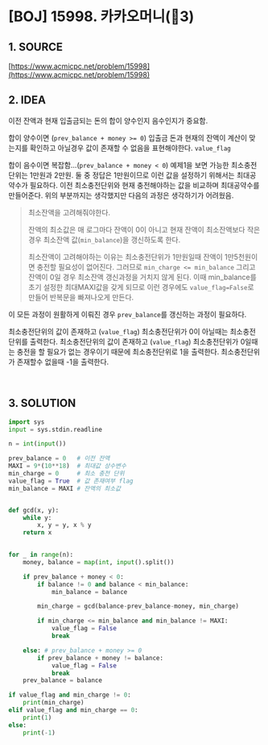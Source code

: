 # [BOJ] 15998. 카카오머니(🥇3)

## 1. SOURCE

[https://www.acmicpc.net/problem/15998](https://www.acmicpc.net/problem/15998)

## 2. IDEA

이전 잔액과 현재 입출금되는 돈의 합이 양수인지 음수인지가 중요함.

합이 양수이면 (`prev_balance + money >= 0`) 
입출금 돈과 현재의 잔액이 계산이 맞는지를 확인하고 아닐경우 값이 존재할 수 없음을 표현해야한다. `value_flag`

합이 음수이면 복잡함...(`prev_balance + money < 0`)
	예제1을 보면 가능한 최소충전단위는 1만원과 2만원. 둘 중 정답은 1만원이므로 이런 값을 설정하기 위해서는 최대공약수가 필요하다. 이전 최소충전단위와 현재 충전해야하는 값을 비교하며 최대공약수를 만들어준다.
	위의 부분까지는 생각했지만 다음의 과정은 생각하기가 어려웠음.

> 최소잔액을 고려해줘야한다.
>
> 잔액의 최소값은 매 로그마다 잔액이 0이 아니고 현재 잔액이 최소잔액보다 작은경우 최소잔액 값(`min_balance`)을 갱신하도록 한다.
>
> 최소잔액이 고려해야하는 이유는 최소충전단위가 1만원일때 잔액이 1만5천원이면 충전할 필요성이 없어진다. 그러므로 `min_charge <= min_balance` 그리고 잔액이 0일 경우 최소잔액 갱신과정을 거치지 않게 된다. 이때 min_balance를 초기 설정한 최대MAXI값을 갖게 되므로 이런 경우에도 `value_flag=False`로 만들어 반복문을 빠져나오게 만든다.

이 모든 과정이 원활하게 이뤄진 경우 `prev_balance`를 갱신하는 과정이 필요하다.

최소충전단위의 값이 존재하고 (`value_flag`) 최소충전단위가 0이 아닐때는 최소충전단위를 출력한다.
최소충전단위의 값이 존재하고 (`value_flag`) 최소충전단위가 0일때는 충전을 할 필요가 없는 경우이기 때문에 최소충전단위로 1을 출력한다.
최소충전단위가 존재할수 없을때 -1을 출력한다.

<BR>

## 3. SOLUTION

```python
import sys
input = sys.stdin.readline

n = int(input())

prev_balance = 0   # 이전 잔액
MAXI = 9*(10**18)  # 최대값 상수변수
min_charge = 0     # 최소 충전 단위
value_flag = True  # 값 존재여부 flag
min_balance = MAXI # 잔액의 최소값


def gcd(x, y):
    while y:
        x, y = y, x % y
    return x

    
for _ in range(n):
	money, balance = map(int, input().split())

	if prev_balance + money < 0:
		if balance != 0 and balance < min_balance:
			min_balance = balance

		min_charge = gcd(balance-prev_balance-money, min_charge)

		if min_charge <= min_balance and min_balance != MAXI:
			value_flag = False
			break

	else: # prev_balance + money >= 0
		if prev_balance + money != balance:
			value_flag = False
			break
	prev_balance = balance

if value_flag and min_charge != 0:
	print(min_charge)
elif value_flag and min_charge == 0:
	print(1)
else:
	print(-1)

```

